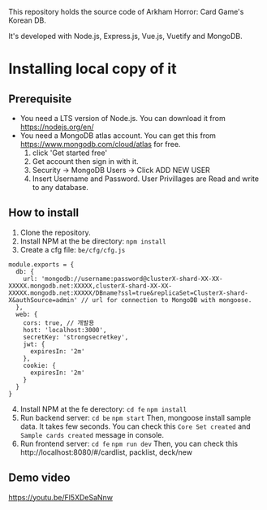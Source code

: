 This repository holds the source code of Arkham Horror: Card Game's Korean DB.

It's developed with Node.js, Express.js, Vue.js, Vuetify and MongoDB.

# Installing local copy of it

## Prerequisite

* You need a LTS version of Node.js. You can download it from <https://nodejs.org/en/>
* You need a MongoDB atlas account. You can get this from <https://www.mongodb.com/cloud/atlas> for free.
  1. click 'Get started free'
  2. Get account then sign in with it.
  3. Security -> MongoDB Users -> Click ADD NEW USER
  4. Insert Username and Password. User Privillages are Read and write to any database.

## How to install

1. Clone the repository.
2. Install NPM at the be directory: `npm install`
3. Create a cfg file: `be/cfg/cfg.js`
```
module.exports = {
  db: {
    url: 'mongodb://username:password@clusterX-shard-XX-XX-XXXXX.mongodb.net:XXXXX,clusterX-shard-XX-XX-XXXXX.mongodb.net:XXXXX/DBname?ssl=true&replicaSet=ClusterX-shard-X&authSource=admin' // url for connection to MongoDB with mongoose.
  },
  web: {
    cors: true, // 개발용
    host: 'localhost:3000',
    secretKey: 'strongsecretkey',
    jwt: {
      expiresIn: '2m'
    },
    cookie: {
      expiresIn: '2m'
    }
  }
}
```
4. Install NPM at the fe derectory: `cd fe` `npm install`
5. Run backend server: `cd be` `npm start`
Then, mongoose install sample data. It takes few seconds. You can check this `Core Set created` and `Sample cards created` message in console.
6. Run frontend server: `cd fe` `npm run dev`
Then, you can check this http://localhost:8080/#/cardlist, packlist, deck/new

## Demo video

https://youtu.be/Fl5XDeSaNnw
